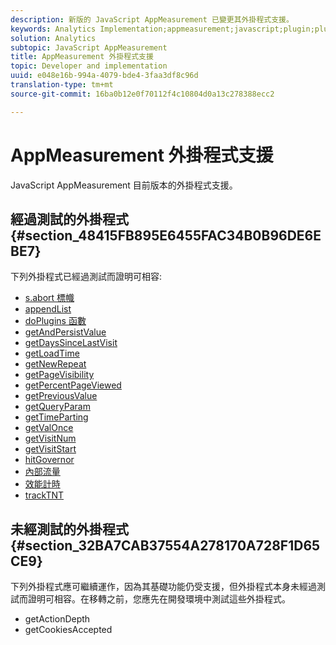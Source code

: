 ```yaml
---
description: 新版的 JavaScript AppMeasurement 已變更其外掛程式支援。
keywords: Analytics Implementation;appmeasurement;javascript;plugin;plug-in
solution: Analytics
subtopic: JavaScript AppMeasurement
title: AppMeasurement 外掛程式支援
topic: Developer and implementation
uuid: e048e16b-994a-4079-bde4-3faa3df8c96d
translation-type: tm+mt
source-git-commit: 16ba0b12e0f70112f4c10804d0a13c278388ecc2

---
```



# AppMeasurement 外掛程式支援

JavaScript AppMeasurement 目前版本的外掛程式支援。

## 經過測試的外掛程式 {#section_48415FB895E6455FAC34B0B96DE6EBE7}

下列外掛程式已經過測試而證明可相容: 

* [s.abort 標幟](/help/implement/js-implementation/plugins/abort.md)
* [appendList](/help/implement/js-implementation/plugins/appendlist.md)
* [doPlugins 函數](/help/implement/js-implementation/plugins/function-doplugins.md)
* [getAndPersistValue](/help/implement/js-implementation/plugins/getandpersistvalue.md)
* [getDaysSinceLastVisit](/help/implement/js-implementation/plugins/getdayssincelastvisit.md)
* [getLoadTime](/help/implement/js-implementation/plugins/getloadtime.md)
* [getNewRepeat](/help/implement/js-implementation/plugins/getnewrepeat.md)
* [getPageVisibility](/help/implement/js-implementation/plugins/pagevisibility.md)
* [getPercentPageViewed](/help/implement/js-implementation/plugins/getpercentpageviewed.md)
* [getPreviousValue](/help/implement/js-implementation/plugins/getpreviousvalue.md)
* [getQueryParam](/help/implement/js-implementation/plugins/getqueryparam.md)
* [getTimeParting](/help/implement/js-implementation/plugins/gettimeparting.md)
* [getValOnce](/help/implement/js-implementation/plugins/getvalonce.md)
* [getVisitNum](/help/implement/js-implementation/plugins/getvisitnum.md)
* [getVisitStart](/help/implement/js-implementation/plugins/getvisitstart.md)
* [hitGovernor](/help/implement/js-implementation/plugins/hitgovernor.md)
* [內部流量](/help/implement/js-implementation/plugins/internal-traffic.md)
* [效能計時](/help/implement/js-implementation/plugins/performancetiming.md)
* [trackTNT](/help/implement/js-implementation/plugins/tracktnt.md)

## 未經測試的外掛程式 {#section_32BA7CAB37554A278170A728F1D65CE9}

下列外掛程式應可繼續運作，因為其基礎功能仍受支援，但外掛程式本身未經過測試而證明可相容。在移轉之前，您應先在開發環境中測試這些外掛程式。

* getActionDepth
* getCookiesAccepted
